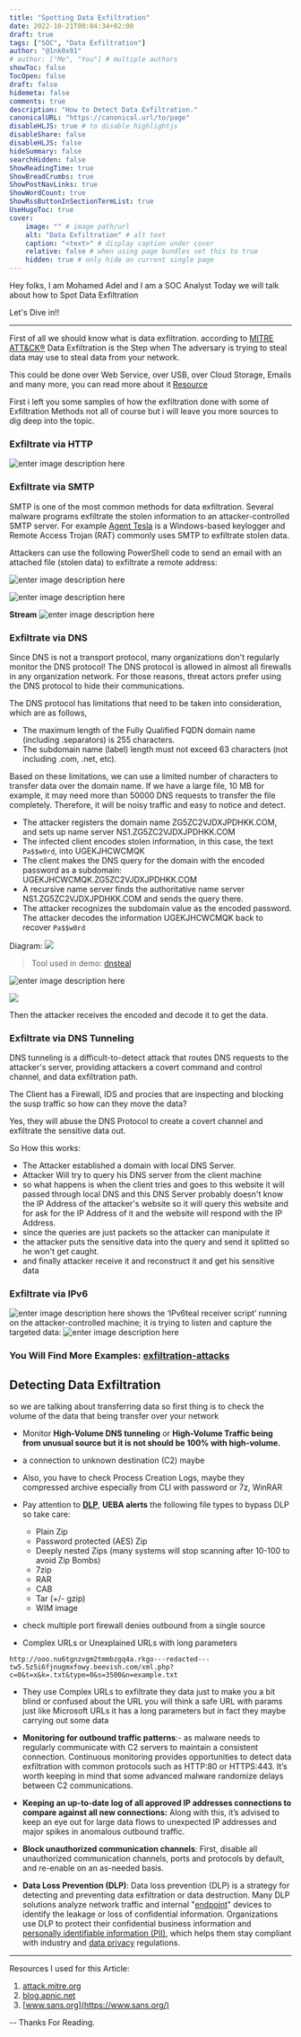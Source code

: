 ```yaml
---
title: "Spotting Data Exfiltration"
date: 2022-10-21T00:04:34+02:00
draft: true
tags: ["SOC", "Data Exfiltration"]
author: "@1nk0x01"
# author: ["Me", "You"] # multiple authors
showToc: false
TocOpen: false
draft: false
hidemeta: false
comments: true
description: "How to Detect Data Exfiltration."
canonicalURL: "https://canonical.url/to/page"
disableHLJS: true # to disable highlightjs
disableShare: false
disableHLJS: false
hideSummary: false
searchHidden: false
ShowReadingTime: true
ShowBreadCrumbs: true
ShowPostNavLinks: true
ShowWordCount: true
ShowRssButtonInSectionTermList: true
UseHugoToc: true
cover:
    image: "" # image path/url
    alt: "Data Exfiltration" # alt text
    caption: "<text>" # display caption under cover
    relative: false # when using page bundles set this to true
    hidden: true # only hide on current single page
---
```



Hey folks, I am Mohamed Adel and I am a SOC Analyst 
Today we will talk about how to Spot Data Exfiltration

Let's Dive in!!

---------

First of all we should know what is data exfiltration. according to [MITRE ATT&CK®](https://attack.mitre.org/) Data Exfiltration is the Step when The adversary is trying to steal data may use to steal data from your network.

This could be done over Web Service, over USB, over Cloud Storage, Emails and many more, you can read more about it [Resource](https://attack.mitre.org/tactics/TA0010/)

First i left you some samples of how the exfiltration done with some of Exfiltration Methods not all of course but i will leave you more sources to dig deep into the topic.

### Exfiltrate via HTTP


![enter image description here](https://blog.apnic.net/wp-content/uploads/2022/03/Figure-3-PowerShell-code-for-HTTP-POST-from-victim-host-plain.jpg)


### Exfiltrate via SMTP

SMTP is one of the most common methods for data exfiltration. Several malware programs exfiltrate the stolen information to an attacker-controlled SMTP server. For example [Agent Tesla](https://blogs.blackberry.com/en/2020/04/threat-spotlight-secret-agent-tesla) is a Windows-based keylogger and Remote Access Trojan (RAT) commonly uses SMTP to exfiltrate stolen data.

Attackers can use the following PowerShell code to send an email with an attached file (stolen data) to exfiltrate a remote address:


![enter image description here](https://blog.apnic.net/wp-content/uploads/2022/03/Figure-8-Victim-host-send-stolen-data-to-attacker-control-email-box-using-SMTP--1024x80.jpg)


![enter image description here](https://blog.apnic.net/wp-content/uploads/2022/03/Figure-9-Exfiltrate-data-delivered-to-attacker-email-box-1024x361.jpg)

**Stream**
![enter image description here](https://blog.apnic.net/wp-content/uploads/2022/03/Figure-10-SMTP-streams--1024x468.jpg)

### Exfiltrate via DNS

Since DNS is not a transport protocol, many organizations don't regularly monitor the DNS protocol! The DNS protocol is allowed in almost all firewalls in any organization network. For those reasons, threat actors prefer using the DNS protocol to hide their communications.

The DNS protocol has limitations that need to be taken into consideration, which are as follows,

- The maximum length of the Fully Qualified FQDN domain name (including .separators) is 255 characters.
- The subdomain name (label) length must not exceed 63 characters (not including .com, .net, etc).

Based on these limitations, we can use a limited number of characters to transfer data over the domain name. If we have a large file, 10 MB for example, it may need more than 50000 DNS requests to transfer the file completely. Therefore, it will be noisy traffic and easy to notice and detect.

- The attacker registers the domain name ZG5ZC2VJDXJPDHKK.COM, and sets up name server NS1.ZG5ZC2VJDXJPDHKK.COM
- The infected client encodes stolen information, in this case, the text `Pa$$w0rd`, into UGEKJHCWCMQK
- The client makes the DNS query for the domain with the encoded password as a subdomain: UGEKJHCWCMQK.ZG5ZC2VJDXJPDHKK.COM
- A recursive name server finds the authoritative name server NS1.ZG5ZC2VJDXJPDHKK.COM and sends the query there.
- The attacker recognizes the subdomain value as the encoded password. The attacker decodes the information UGEKJHCWCMQK back to recover `Pa$$w0rd`

Diagram:
![](https://infoblox.b-cdn.net/wp-content/uploads/dsrc-dns-issues-threats-how-does-data-exfiltration-work.jpg)

> Tool used in demo: [dnsteal](https://github.com/m57/dnsteal)

![enter image description here](https://camo.githubusercontent.com/49b0419254d83b2abb9a4a9871eb55422a1ce10a034c132467144f344a36ab77/687474703a2f2f692e696d6775722e636f6d2f6e4a736f414d762e706e67)

![](https://tryhackme-images.s3.amazonaws.com/user-uploads/5d617515c8cd8348d0b4e68f/room-content/a7ac15da0501d577dadcf53b4143ff98.png)

Then the attacker receives the encoded and decode it to get the data.


### Exfiltrate via DNS Tunneling

DNS tunneling is a difficult-to-detect attack that routes DNS requests to the attacker's server, providing attackers a covert command and control channel, and data exfiltration path.

The Client has a Firewall, IDS and procies that are inspecting and blocking the susp traffic so how can they move the data?

Yes, they will abuse the DNS Protocol to create a covert channel and exfiltrate the sensitive data out.


So How this works:

- The Attacker established a domain with local DNS Server.
- Attacker Will try to query his DNS server from the client machine
- so what happens is when the client tries and goes to this website it will passed through local DNS and this DNS Server probably doesn't know the IP Address of the attacker's website so it will query this website and for ask for the IP Address of it and the website will respond with the IP Address.
- since the queries are just packets so the attacker can manipulate it
- the attacker puts the sensitive data into the query and send it splitted so he won't get caught.
- and finally attacker receive it and reconstruct it and get his sensitive data 



### Exfiltrate via IPv6
 ![enter image description here](https://blog.apnic.net/wp-content/uploads/2022/03/Figure-22-IPv6teal-sender-script-running-on-victim-host--1024x90.jpg)
 shows the ‘IPv6teal receiver script’ running on the attacker-controlled machine; it is trying to listen and capture the targeted data:
 ![enter image description here](https://blog.apnic.net/wp-content/uploads/2022/03/Figure-23-IPv6teal-receiver-script-and-related-streams--768x275.jpg)

### You Will Find More Examples: [exfiltration-attacks](https://blog.apnic.net/2022/03/31/how-to-detect-and-prevent-common-data-exfiltration-attacks/)

## Detecting Data Exfiltration

so we are talking about transferring data so first thing is to check the volume of the data that being transfer over your network


- Monitor **High-Volume DNS tunneling** or **High-Volume Traffic being from unusual source but it is not should be 100% with high-volume.**

- a connection to unknown destination (C2) maybe

- Also, you have to check Process Creation Logs, maybe they compressed archive especially from CLI with password or 7z, WinRAR

- Pay attention to [**DLP**](), **UEBA alerts**
	the following file types to bypass DLP so take care:
	-   Plain Zip
	-   Password protected (AES) Zip
	-   Deeply nested Zips (many systems will stop scanning after 10-100 to avoid Zip Bombs)
	-   7zip
	-   RAR
	-   CAB
	-   Tar (+/- gzip)
	-   WIM image


- check multiple port firewall denies outbound from a single source

- Complex URLs or Unexplained URLs with long parameters
```
http://ooo.nu6tgnzvgm2tmmbzgq4a.rkgo---redacted---tw5.5z5i6fjnugmxfowy.beevish.com/xml.php?c=0&t=x&k=.txt&type=0&s=3500&n=example.txt
```

- They use Complex URLs to exfiltrate they data just to make you a bit blind or confused about the URL you will think a safe URL with params just like Microsoft URLs it has a long parameters but in fact they maybe carrying out some data

- **Monitoring for outbound traffic patterns**:- as malware needs to regularly communicate with C2 servers to maintain a consistent connection. Continuous monitoring provides opportunities to detect data exfiltration with common protocols such as HTTP:80 or HTTPS:443. It’s worth keeping in mind that some advanced malware randomize delays between C2 communications.



- **Keeping an up-to-date log of all approved IP addresses connections to compare against all new connections:** Along with this, it’s advised to keep an eye out for large data flows to unexpected IP addresses and major spikes in anomalous outbound traffic.

-    **Block unauthorized communication channels**: First, disable all unauthorized communication channels, ports and protocols by default, and re-enable on an as-needed basis.
- **Data Loss Prevention (DLP)**: Data loss prevention (DLP) is a strategy for detecting and preventing data exfiltration or data destruction. Many DLP solutions analyze network traffic and internal "[endpoint](https://www.cloudflare.com/learning/security/glossary/what-is-endpoint/)" devices to identify the leakage or loss of confidential information. Organizations use DLP to protect their confidential business information and [personally identifiable information (PII)](https://www.cloudflare.com/learning/privacy/what-is-pii/), which helps them stay compliant with industry and [data privacy](https://www.cloudflare.com/learning/privacy/what-is-data-privacy/) regulations.
---

Resources I used for this Article:

1. [attack.mitre.org](https://attack.mitre.org/)
2. [blog.apnic.net](https://blog.apnic.net/)
3. [www.sans.org](https://www.sans.org/)

-- Thanks For Reading.

